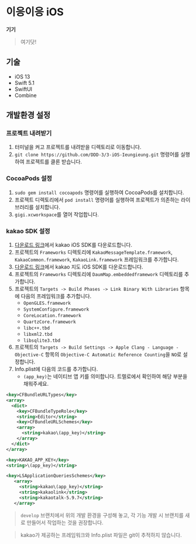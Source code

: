 # 이응이응 iOS

**기기**

> 여기닷!

## 기술

- iOS 13
- Swift 5.1
- SwiftUI
- Combine

## 개발환경 설정

### 프로젝트 내려받기

1. 터미널을 켜고 프로젝트를 내려받을 디렉토리로 이동합니다.
2. `git clone https://github.com/DDD-3/3-iOS-Ieungieung.git` 명령어를 실행하여 프로젝트를 클론 받습니다.

### CocoaPods 설정

1. `sudo gem install cocoapods` 명령어를 실행하여 CocoaPods를 설치합니다.
2. 프로젝트 디렉토리에서 `pod install` 명령어를 실행하여 프로젝트가 의존하는 라이브러리를 설치합니다.
3. `gigi.xcworkspace`를 열어 작업합니다.

### kakao SDK 설정

1. [다운로드 링크](https://developers.kakao.com/sdk/latest-ios-sdk)에서 kakao iOS SDK를 다운로드합니다.
2. 프로젝트의 `Frameworks` 디렉토리에 `KakaoMessageTemplate.framework`, `KakaoCommon.framework`, `KakaoLink.framework` 프레임워크를 추가합니다.
3. [다운로드 링크](http://apis.map.kakao.com/download/ios/sdk/IOS_DaumMap_SDK_1.3.1.zip)에서 kakao 지도 iOS SDK를 다운로드합니다.
4. 프로젝트의 `Frameworks` 디렉토리에 `DaumMap.embeddedframework` 디렉토리를 추가합니다.
5. 프로젝트의 `Targets -> Build Phases -> Link Binary With Libraries` 항목에 다음의 프레임워크를 추가합니다.
   - `OpenGLES.framework`
   - `SystemConfigure.framework`
   - `CoreLocation.framework`
   - `QuartzCore.framework`
   - `libc++.tbd`
   - `libxml2.tbd`
   - `libsqlite3.tbd`
6. 프로젝트의 `Targets -> Build Settings -> Apple Clang - Language - Objective-C` 항목의 `Objective-C Automatic Reference Counting`을 `NO`로 설정합니다.
7. Info.plist에 다음의 코드를 추가합니다.
   - `(app_key)`는 네이티브 앱 키를 의미합니다. 트렐로에서 확인하여 해당 부분을 채워주세요.

```xml
<key>CFBundleURLTypes</key>
<array>
  <dict>
    <key>CFBundleTypeRole</key>
    <string>Editor</string>
    <key>CFBundleURLSchemes</key>
    <array>
      <string>kakao\(app_key)</string>
    </array>
  </dict>
</array>

<key>KAKAO_APP_KEY</key>
<string>\(app_key)</string>

<key>LSApplicationQueriesSchemes</key>
   <array>
     <string>kakao\(app_key)</string>
     <string>kakaolink</string>
     <string>kakaotalk-5.9.7</string>
   </array>
```

> `develop` 브랜치에서 위의 개발 환경을 구성해 놓고, 각 기능 개발 시 브랜치를 새로 만들어서 작업하는 것을 권장합니다.

> kakao가 제공하는 프레임워크와 Info.plist 파일은 git이 추적하지 않습니다.